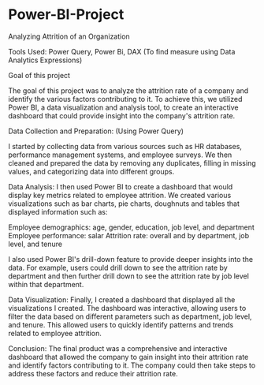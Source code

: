 # Power-BI-Project
Analyzing Attrition of an Organization

Tools Used:     Power Query, Power Bi, DAX (To find measure using Data Analytics Expressions)

Goal of this project

The goal of this project was to analyze the attrition rate of a company and identify the various factors contributing to it. To achieve this, we utilized Power BI, a data visualization and analysis tool, to create an interactive dashboard that could provide insight into the company's attrition rate.


Data Collection and Preparation:  (Using Power Query)

I started by collecting data from various sources such as HR databases, performance management systems, and employee surveys. We then cleaned and prepared the data by removing any duplicates, filling in missing values, and categorizing data into different groups.

Data Analysis:
I then used Power BI to create a dashboard that would display key metrics related to employee attrition. We created various visualizations such as bar charts, pie charts, doughnuts and tables that displayed information such as:


Employee demographics: age, gender, education, job level, and department
Employee performance: salar
Attrition rate: overall and by department, job level, and tenure

I also used Power BI's drill-down feature to provide deeper insights into the data. For example, users could drill down to see the attrition rate by department and then further drill down to see the attrition rate by job level within that department.


Data Visualization:
Finally, I created a dashboard that displayed all the visualizations I created. The dashboard was interactive, allowing users to filter the data based on different parameters such as department, job level, and tenure. This allowed users to quickly identify patterns and trends related to employee attrition.


Conclusion:
The final product was a comprehensive and interactive dashboard that allowed the company to gain insight into their attrition rate and identify factors contributing to it. The company could then take steps to address these factors and reduce their attrition rate.


